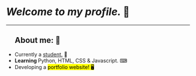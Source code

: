 <!DOCTYPE html>

<html>
<body>

<h1> <i> Welcome to my profile. </i> 👋 </h1>
<hr>
<ul> <h2> <b> About me: 💬 </b> </h2>
<li> Currently a <ins> student.</ins> 📖 </li>
<li> <b> Learning </b> Python, HTML, CSS & Javascript. ⌨ </li>
<li> Developing a <mark> portfolio website! <mark> 🖥 </li>
<br>
</html>

